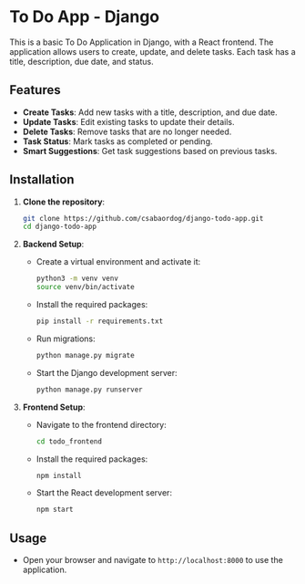 # To Do App - Django

This is a basic To Do Application in Django, with a React frontend. The application allows users to create, update, and delete tasks. Each task has a title, description, due date, and status.

## Features

- **Create Tasks**: Add new tasks with a title, description, and due date.
- **Update Tasks**: Edit existing tasks to update their details.
- **Delete Tasks**: Remove tasks that are no longer needed.
- **Task Status**: Mark tasks as completed or pending.
- **Smart Suggestions**: Get task suggestions based on previous tasks.

## Installation

1. **Clone the repository**:
    ```sh
    git clone https://github.com/csabaordog/django-todo-app.git
    cd django-todo-app
    ```

2. **Backend Setup**:
    - Create a virtual environment and activate it:
        ```sh
        python3 -m venv venv
        source venv/bin/activate
        ```
    - Install the required packages:
        ```sh
        pip install -r requirements.txt
        ```
    - Run migrations:
        ```sh
        python manage.py migrate
        ```
    - Start the Django development server:
        ```sh
        python manage.py runserver
        ```

3. **Frontend Setup**:
    - Navigate to the frontend directory:
        ```sh
        cd todo_frontend
        ```
    - Install the required packages:
        ```sh
        npm install
        ```
    - Start the React development server:
        ```sh
        npm start
        ```

## Usage

- Open your browser and navigate to `http://localhost:8000` to use the application.
